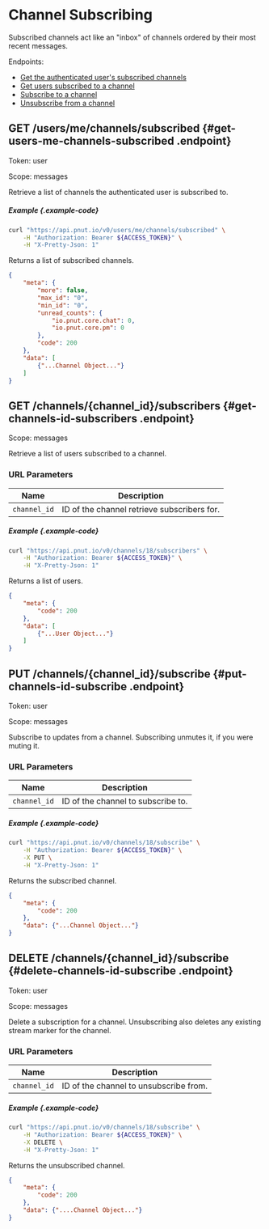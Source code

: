 # Channel Subscribing

Subscribed channels act like an "inbox" of channels ordered by their most recent messages.

Endpoints:

* [Get the authenticated user's subscribed channels](#get-users-me-channels-subscribed)
* [Get users subscribed to a channel](#get-channels-id-subscribers)
* [Subscribe to a channel](#put-channels-id-subscribe)
* [Unsubscribe from a channel](#delete-channels-id-subscribe)


## <span class="method method-get">GET</span> /users/me/channels/subscribed {#get-users-me-channels-subscribed .endpoint}

Token: <span class="endpoint-meta">user</span>

Scope: <span class="endpoint-meta">messages</span>

Retrieve a list of channels the authenticated user is subscribed to.

##### Example {.example-code}

```bash
curl "https://api.pnut.io/v0/users/me/channels/subscribed" \
    -H "Authorization: Bearer ${ACCESS_TOKEN}" \
    -H "X-Pretty-Json: 1"
```

Returns a list of subscribed channels.

```json
{
    "meta": {
        "more": false,
        "max_id": "0",
        "min_id": "0",
        "unread_counts": {
            "io.pnut.core.chat": 0,
            "io.pnut.core.pm": 0
        },
        "code": 200
    },
    "data": [
        {"...Channel Object..."}
    ]
}
```



## <span class="method method-get">GET</span> /channels/<span class="call-param">{channel_id}</span>/subscribers {#get-channels-id-subscribers .endpoint}

Scope: <span class="endpoint-meta">messages</span>

Retrieve a list of users subscribed to a channel.

### URL Parameters

Name|Description
-|-
`channel_id`|ID of the channel retrieve subscribers for.


##### Example {.example-code}

```bash
curl "https://api.pnut.io/v0/channels/18/subscribers" \
    -H "Authorization: Bearer ${ACCESS_TOKEN}" \
    -H "X-Pretty-Json: 1"
```

Returns a list of users.

```json
{
    "meta": {
        "code": 200
    },
    "data": [
        {"...User Object..."}
    ]
}
```



## <span class="method method-put">PUT</span> /channels/<span class="call-param">{channel_id}</span>/subscribe {#put-channels-id-subscribe .endpoint}

Token: <span class="endpoint-meta">user</span>

Scope: <span class="endpoint-meta">messages</span>

Subscribe to updates from a channel. Subscribing unmutes it, if you were muting it.

### URL Parameters

Name|Description
-|-
`channel_id`|ID of the channel to subscribe to.


##### Example {.example-code}

```bash
curl "https://api.pnut.io/v0/channels/18/subscribe" \
    -H "Authorization: Bearer ${ACCESS_TOKEN}" \
    -X PUT \
    -H "X-Pretty-Json: 1"
```

Returns the subscribed channel.

```json
{
    "meta": {
        "code": 200
    },
    "data": {"...Channel Object..."}
}
```



## <span class="method method-delete">DELETE</span> /channels/<span class="call-param">{channel_id}</span>/subscribe {#delete-channels-id-subscribe .endpoint}

Token: <span class="endpoint-meta">user</span>

Scope: <span class="endpoint-meta">messages</span>

Delete a subscription for a channel. Unsubscribing also deletes any existing stream marker for the channel.

### URL Parameters

Name|Description
-|-
`channel_id`|ID of the channel to unsubscribe from.


##### Example {.example-code}

```bash
curl "https://api.pnut.io/v0/channels/18/subscribe" \
    -H "Authorization: Bearer ${ACCESS_TOKEN}" \
    -X DELETE \
    -H "X-Pretty-Json: 1"
```

Returns the unsubscribed channel.

```json
{
    "meta": {
        "code": 200
    },
    "data": {"....Channel Object..."}
}
```